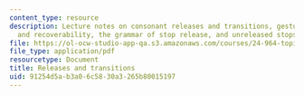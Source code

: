 ```yaml
---
content_type: resource
description: Lecture notes on consonant releases and transitions, gestural overlap
  and recoverability, the grammar of stop release, and unreleased stops.
file: https://ol-ocw-studio-app-qa.s3.amazonaws.com/courses/24-964-topics-in-phonology-phonetic-realization-fall-2006/91254d5ab3a06c5830a3265b80015197_MIT24_964F06_lec08_gafos.pdf
file_type: application/pdf
resourcetype: Document
title: Releases and transitions
uid: 91254d5a-b3a0-6c58-30a3-265b80015197
---
```

